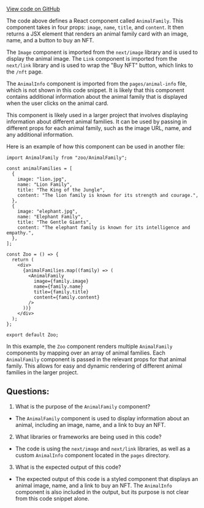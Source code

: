 [View code on GitHub](zoo-labs/zoo/blob/master/core/src/components/AnimalFamily/index.tsx)

The code above defines a React component called `AnimalFamily`. This component takes in four props: `image`, `name`, `title`, and `content`. It then returns a JSX element that renders an animal family card with an image, name, and a button to buy an NFT. 

The `Image` component is imported from the `next/image` library and is used to display the animal image. The `Link` component is imported from the `next/link` library and is used to wrap the "Buy NFT" button, which links to the `/nft` page. 

The `AnimalInfo` component is imported from the `pages/animal-info` file, which is not shown in this code snippet. It is likely that this component contains additional information about the animal family that is displayed when the user clicks on the animal card. 

This component is likely used in a larger project that involves displaying information about different animal families. It can be used by passing in different props for each animal family, such as the image URL, name, and any additional information. 

Here is an example of how this component can be used in another file:

```
import AnimalFamily from "zoo/AnimalFamily";

const animalFamilies = [
  {
    image: "lion.jpg",
    name: "Lion Family",
    title: "The King of the Jungle",
    content: "The lion family is known for its strength and courage.",
  },
  {
    image: "elephant.jpg",
    name: "Elephant Family",
    title: "The Gentle Giants",
    content: "The elephant family is known for its intelligence and empathy.",
  },
];

const Zoo = () => {
  return (
    <div>
      {animalFamilies.map((family) => (
        <AnimalFamily
          image={family.image}
          name={family.name}
          title={family.title}
          content={family.content}
        />
      ))}
    </div>
  );
};

export default Zoo;
```

In this example, the `Zoo` component renders multiple `AnimalFamily` components by mapping over an array of animal families. Each `AnimalFamily` component is passed in the relevant props for that animal family. This allows for easy and dynamic rendering of different animal families in the larger project.
## Questions: 
 1. What is the purpose of the `AnimalFamily` component?
- The `AnimalFamily` component is used to display information about an animal, including an image, name, and a link to buy an NFT.

2. What libraries or frameworks are being used in this code?
- The code is using the `next/image` and `next/link` libraries, as well as a custom `AnimalInfo` component located in the `pages` directory.

3. What is the expected output of this code?
- The expected output of this code is a styled component that displays an animal image, name, and a link to buy an NFT. The `AnimalInfo` component is also included in the output, but its purpose is not clear from this code snippet alone.